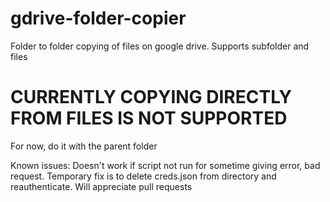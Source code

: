 # gdrive-folder-copier
Folder to folder copying of files on google drive. Supports subfolder and files 

# CURRENTLY COPYING DIRECTLY FROM FILES IS NOT SUPPORTED
For now, do it with the parent folder

Known issues:
  Doesn't work if script not run for sometime giving error, bad request. Temporary fix is to delete creds.json from directory and reauthenticate. 
    Will appreciate pull requests
